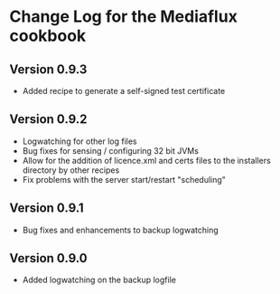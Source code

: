 Change Log for the Mediaflux cookbook
=====================================

Version 0.9.3
-------------
 - Added recipe to generate a self-signed test certificate

Version 0.9.2
-------------
 - Logwatching for other log files
 - Bug fixes for sensing / configuring 32 bit JVMs
 - Allow for the addition of licence.xml and certs files to the installers directory by other recipes
 - Fix problems with the server start/restart "scheduling"

Version 0.9.1
-------------
 - Bug fixes and enhancements to backup logwatching

Version 0.9.0
-------------
 - Added logwatching on the backup logfile

